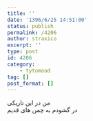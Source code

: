 ```yaml
---
title: ''
date: '1396/6/25 14:51:00'
status: publish
permalink: /4206
author: straxico
excerpt: ''
type: post
id: 4206
category:
    - tytomood
tag: []
post_format: []
---
```

من در این تاریکی  
در گشودم به چمن های قدیم
